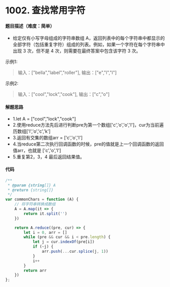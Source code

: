 <!--
 * @Author: your name
 * @Date: 2020-03-12 23:20:54
 * @LastEditTime: 2020-04-21 21:50:25
 * @LastEditors: Please set LastEditors
 * @Description: In User Settings Edit
 * @FilePath: /leetcode_fe/51-100/53_最大子序和.md
 -->
# 1002. 查找常用字符

#### 题目描述（难度：简单）
+ 给定仅有小写字母组成的字符串数组 A，返回列表中的每个字符串中都显示的全部字符（包括重复字符）组成的列表。例如，如果一个字符在每个字符串中出现 3 次，但不是 4 次，则需要在最终答案中包含该字符 3 次。


示例1:
> 输入：["bella","label","roller"],
> 输出：["e","l","l"]

示例2:
> 输入：["cool","lock","cook"],
> 输出：["c","o"]

#### 解题思路

- 1.let A = ["cool","lock","cook"]
- 2.使用reduce方法先后进行判断pre为第一个数组['c','o','o','l']，cur为当前遍历数组['l','o','c','k']
- 3.返回有交集的数组arr = ['c','o','l']
- 4.当reduce第二次执行回调函数的时候，pre的值就是上一个回调函数的返回值arr，也就是 ['c','o','l']
- 5.重复第2，3，4 最后返回结果值。
#### 代码

```javascript
/**
 * @param {string[]} A
 * @return {string[]}
 */
var commonChars = function (A) {
    // 将字符串转换成数组
    A = A.map(it => {
        return it.split('')
    })

    return A.reduce((pre, cur) => {
        let i = 0, arr = []
        while (pre && cur && i < pre.length) {
            let j = cur.indexOf(pre[i])
            if (~j) {
                arr.push(...cur.splice(j, 1))
            }
            i++
        }
        return arr
    })
};
```

